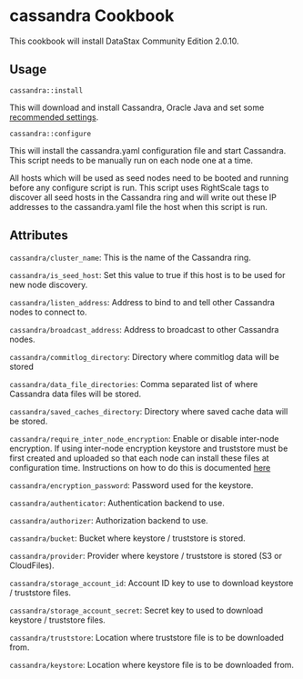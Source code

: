cassandra Cookbook
==================
This cookbook will install DataStax Community Edition 2.0.10.


Usage
-----
`cassandra::install`

This will download and install Cassandra, Oracle Java and set some [recommended settings](http://www.datastax.com/documentation/cassandra/1.2/cassandra/install/installRecommendSettings.html).

`cassandra::configure`

This will install the cassandra.yaml configuration file and start Cassandra. This script needs to be manually run on each node one at a time.

All hosts which will be used as seed nodes need to be booted and running before any configure script is run. This script uses RightScale tags to discover all seed hosts in the Cassandra ring and will write out these IP addresses to the cassandra.yaml file the host when this script is run.


Attributes
----------

`cassandra/cluster_name`: This is the name of the Cassandra ring.

`cassandra/is_seed_host`: Set this value to true if this host is to be used for new node discovery.

`cassandra/listen_address`: Address to bind to and tell other Cassandra nodes to connect to.

`cassandra/broadcast_address`: Address to broadcast to other Cassandra nodes.

`cassandra/commitlog_directory`: Directory where commitlog data will be stored

`cassandra/data_file_directories`: Comma separated list of where Cassandra data files will be stored.

`cassandra/saved_caches_directory`: Directory where saved cache data will be stored.

`cassandra/require_inter_node_encryption`: Enable or disable inter-node encryption. If using inter-node encryption keystore and truststore must be first created and uploaded so that each node can install these files at configuration time. Instructions on how to do this is documented [here](http://download.oracle.com/javase/6/docs/technotes/guides/security/jsse/JSSERefGuide.html#CreateKeystore
)

`cassandra/encryption_password`: Password used for the keystore.

`cassandra/authenticator`: Authentication backend to use.

`cassandra/authorizer`: Authorization backend to use.

`cassandra/bucket`: Bucket where keystore / truststore is stored.

`cassandra/provider`: Provider where keystore / truststore is stored (S3 or CloudFiles).

`cassandra/storage_account_id`: Account ID key to use to download keystore / truststore files.

`cassandra/storage_account_secret`: Secret key to used to download keystore / truststore files.

`cassandra/truststore`: Location where truststore file is to be downloaded from.

`cassandra/keystore`: Location where keystore file is to be downloaded from.
